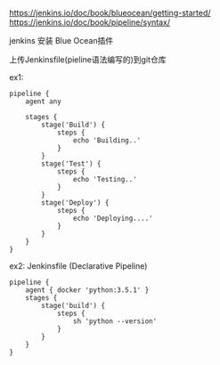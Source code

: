 
https://jenkins.io/doc/book/blueocean/getting-started/
https://jenkins.io/doc/book/pipeline/syntax/

jenkins 安装 Blue Ocean插件


上传Jenkinsfile(pieline语法编写的)到git仓库

ex1:
```
pipeline {
    agent any

    stages {
        stage('Build') {
            steps {
                echo 'Building..'
            }
        }
        stage('Test') {
            steps {
                echo 'Testing..'
            }
        }
        stage('Deploy') {
            steps {
                echo 'Deploying....'
            }
        }
    }
}

```
ex2:
Jenkinsfile (Declarative Pipeline)
```
pipeline {
    agent { docker 'python:3.5.1' }
    stages {
        stage('build') {
            steps {
                sh 'python --version'
            }
        }
    }
}
```
